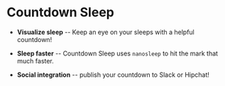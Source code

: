 # Countdown Sleep

* **Visualize sleep** -- Keep an eye on your sleeps with a helpful countdown!

* **Sleep faster** -- Countdown Sleep uses `nanosleep` to hit the mark
  that much faster.

* **Social integration** -- publish your countdown to Slack or Hipchat!
